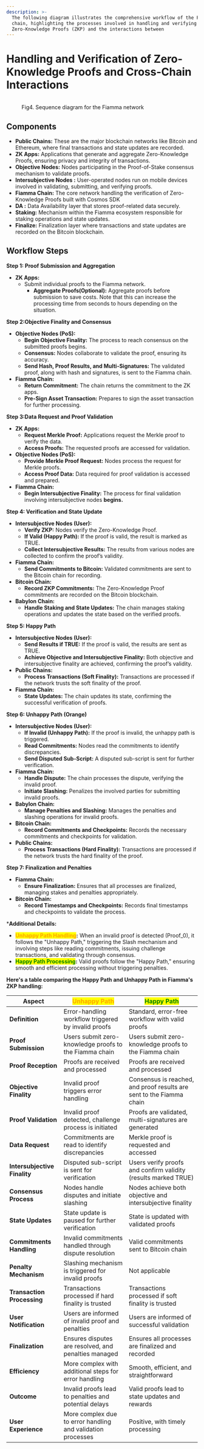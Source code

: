 ```yaml
---
description: >-
  The following diagram illustrates the comprehensive workflow of the Fiamma
  chain, highlighting the processes involved in handling and verifying
  Zero-Knowledge Proofs (ZKP) and the interactions between
---
```


# Handling and Verification of Zero-Knowledge Proofs and Cross-Chain Interactions

<figure><img src="../.gitbook/assets/image (4).png" alt=""><figcaption><p>Fig4. Sequence diagram for the Fiamma network</p></figcaption></figure>

## Components

* **Public Chains:** These are the major blockchain networks like Bitcoin and Ethereum, where final transactions and state updates are recorded.
* **ZK Apps:** Applications that generate and aggregate Zero-Knowledge Proofs, ensuring privacy and integrity of transactions.
* **Objective Nodes:** Nodes participating in the Proof-of-Stake consensus mechanism to validate proofs.
* **Intersubjective Nodes :** User-operated nodes run on mobile devices involved in validating, submitting, and verifying proofs.
* **Fiamma Chain:** The core network handling the verification of Zero-Knowledge Proofs built with Cosmos SDK
* **DA :** Data Availability layer that stores proof-related data securely.
* **Staking:** Mechanism within the Fiamma ecosystem responsible for staking operations and state updates.
* **Finalize:** Finalization layer where transactions and state updates are recorded on the Bitcoin blockchain.

## Workflow Steps

**Step 1: Proof Submission and Aggregation**

* **ZK Apps:**
  * Submit individual proofs to the Fiamma network.
    * **Aggregate Proofs(Optional):** Aggregate proofs before submission to save costs. Note that this can increase the processing time from seconds to hours depending on the situation.

**Step 2:Objective Finality and Consensus**

* **Objective Nodes (PoS):**
  * **Begin Objective Finality:** The process to reach consensus on the submitted proofs begins.
  * **Consensus:** Nodes collaborate to validate the proof, ensuring its accuracy.
  * **Send Hash, Proof Results, and Multi-Signatures:** The validated proof, along with hash and signatures, is sent to the Fiamma chain.
* **Fiamma Chain:**
  * **Return Commitment:** The chain returns the commitment to the ZK apps.
  * **Pre-Sign Asset Transaction:** Prepares to sign the asset transaction for further processing.

**Step 3:Data Request and Proof Validation**

* **ZK Apps:**
  * **Request Merkle Proof:** Applications request the Merkle proof to verify the data.
  * **Access Proofs:** The requested proofs are accessed for validation.
* **Objective Nodes (PoS):**
  * **Provide Merkle Proof Request:** Nodes process the request for Merkle proofs.
  * **Access Proof Data:** Data required for proof validation is accessed and prepared.
* **Fiamma Chain:**
  * **Begin Intersubjective Finality:** The process for final validation involving intersubjective nodes **begins.**

**Step 4: Verification and State Update**

* **Intersubjective Nodes (User):**
  * **Verify ZKP:** Nodes verify the Zero-Knowledge Proof.
  * **If Valid (Happy Path):** If the proof is valid, the result is marked as TRUE.
  * **Collect Intersubjective Results:** The results from various nodes are collected to confirm the proof’s validity.
* **Fiamma Chain:**
  * **Send Commitments to Bitcoin:** Validated commitments are sent to the Bitcoin chain for recording.
* **Bitcoin Chain:**
  * **Record ZKP Commitments:** The Zero-Knowledge Proof commitments are recorded on the Bitcoin blockchain.
* **Babylon Chain:**
  * **Handle Staking and State Updates:** The chain manages staking operations and updates the state based on the verified proofs.

**Step 5: Happy Path**&#x20;

* **Intersubjective Nodes (User):**
  * **Send Results if TRUE:** If the proof is valid, the results are sent as TRUE.
  * **Achieve Objective and Intersubjective Finality:** Both objective and intersubjective finality are achieved, confirming the proof’s validity.
* **Public Chains:**
  * **Process Transactions (Soft Finality):** Transactions are processed if the network trusts the soft finality of the proof.
* **Fiamma Chain:**
  * **State Updates:** The chain updates its state, confirming the successful verification of proofs.

**Step 6: Unhappy Path (Orange)**

* **Intersubjective Nodes (User):**
  * **If Invalid (Unhappy Path):** If the proof is invalid, the unhappy path is triggered.
  * **Read Commitments:** Nodes read the commitments to identify discrepancies.
  * **Send Disputed Sub-Script:** A disputed sub-script is sent for further verification.
* **Fiamma Chain:**
  * **Handle Dispute:** The chain processes the dispute, verifying the invalid proof.
  * **Initiate Slashing:** Penalizes the involved parties for submitting invalid proofs.
* **Babylon Chain:**
  * **Manage Penalties and Slashing:** Manages the penalties and slashing operations for invalid proofs.
* **Bitcoin Chain:**
  * **Record Commitments and Checkpoints:** Records the necessary commitments and checkpoints for validation.
* **Public Chains:**
  * **Process Transactions (Hard Finality):** Transactions are processed if the network trusts the hard finality of the proof.

**Step 7: Finalization and Penalties**

* **Fiamma Chain:**
  * **Ensure Finalization:** Ensures that all processes are finalized, managing stakes and penalties appropriately.
* **Bitcoin Chain:**
  * **Record Timestamps and Checkpoints:** Records final timestamps and checkpoints to validate the process.

\***Additional Details:**

* <mark style="color:orange;">**Unhappy Path Handling**</mark>**:** When an invalid proof is detected (Proof\_0), it follows the "Unhappy Path," triggering the Slash mechanism and involving steps like reading commitments, issuing challenge transactions, and validating through consensus.
* <mark style="color:green;">**Happy Path Processing**</mark>**:** Valid proofs follow the "Happy Path," ensuring smooth and efficient processing without triggering penalties.

**Here's a table comparing the Happy Path and Unhappy Path in Fiamma's ZKP handling:**

| **Aspect**                   | <mark style="color:orange;">**Unhappy Path**</mark>         | <mark style="color:green;">**Happy Path**</mark>                     |
| ---------------------------- | ----------------------------------------------------------- | -------------------------------------------------------------------- |
| **Definition**               | Error-handling workflow triggered by invalid proofs         | Standard, error-free workflow with valid proofs                      |
| **Proof Submission**         | Users submit zero-knowledge proofs to the Fiamma chain      | Users submit zero-knowledge proofs to the Fiamma chain               |
| **Proof Reception**          | Proofs are received and processed                           | Proofs are received and processed                                    |
| **Objective Finality**       | Invalid proof triggers error handling                       | Consensus is reached, and proof results are sent to the Fiamma chain |
| **Proof Validation**         | Invalid proof detected, challenge process is initiated      | Proofs are validated, multi-signatures are generated                 |
| **Data Request**             | Commitments are read to identify discrepancies              | Merkle proof is requested and accessed                               |
| **Intersubjective Finality** | Disputed sub-script is sent for verification                | Users verify proofs and confirm validity (results marked TRUE)       |
| **Consensus Process**        | Nodes handle disputes and initiate slashing                 | Nodes achieve both objective and intersubjective finality            |
| **State Updates**            | State update is paused for further verification             | State is updated with validated proofs                               |
| **Commitments Handling**     | Invalid commitments handled through dispute resolution      | Valid commitments sent to Bitcoin chain                              |
| **Penalty Mechanism**        | Slashing mechanism is triggered for invalid proofs          | Not applicable                                                       |
| **Transaction Processing**   | Transactions processed if hard finality is trusted          | Transactions processed if soft finality is trusted                   |
| **User Notification**        | Users are informed of invalid proof and penalties           | Users are informed of successful validation                          |
| **Finalization**             | Ensures disputes are resolved, and penalties managed        | Ensures all processes are finalized and recorded                     |
| **Efficiency**               | More complex with additional steps for error handling       | Smooth, efficient, and straightforward                               |
| **Outcome**                  | Invalid proofs lead to penalties and potential delays       | Valid proofs lead to state updates and rewards                       |
| **User Experience**          | More complex due to error handling and validation processes | Positive, with timely processing                                     |
